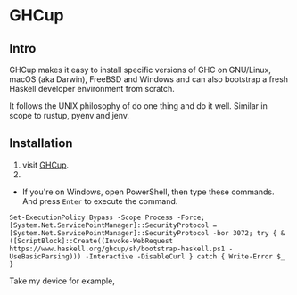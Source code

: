 # GHCup
## Intro
GHCup makes it easy to install specific versions of GHC on GNU/Linux, macOS (aka Darwin), FreeBSD and Windows and can also bootstrap a fresh Haskell developer environment from scratch. 

It follows the UNIX philosophy of do one thing and do it well. Similar in scope to rustup, pyenv and jenv.

## Installation
1. visit [GHCup](https://www.haskell.org/ghcup/).
2.
+ If you're on Windows, open PowerShell, then type these commands. And press `Enter` to execute the command.

```
Set-ExecutionPolicy Bypass -Scope Process -Force;[System.Net.ServicePointManager]::SecurityProtocol = [System.Net.ServicePointManager]::SecurityProtocol -bor 3072; try { & ([ScriptBlock]::Create((Invoke-WebRequest https://www.haskell.org/ghcup/sh/bootstrap-haskell.ps1 -UseBasicParsing))) -Interactive -DisableCurl } catch { Write-Error $_ }
```

Take my device for example, 
